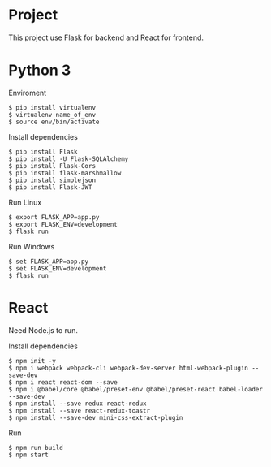 # Project
This project use Flask for backend and React for frontend. <br />

# Python 3
Enviroment
```
$ pip install virtualenv
$ virtualenv name_of_env
$ source env/bin/activate
```

Install dependencies
```
$ pip install Flask
$ pip install -U Flask-SQLAlchemy
$ pip install Flask-Cors
$ pip install flask-marshmallow
$ pip install simplejson
$ pip install Flask-JWT
```
Run Linux
```
$ export FLASK_APP=app.py
$ export FLASK_ENV=development
$ flask run
```
Run Windows
```
$ set FLASK_APP=app.py
$ set FLASK_ENV=development
$ flask run
```

# React
Need Node.js to run.

Install dependencies
```
$ npm init -y
$ npm i webpack webpack-cli webpack-dev-server html-webpack-plugin --save-dev
$ npm i react react-dom --save
$ npm i @babel/core @babel/preset-env @babel/preset-react babel-loader --save-dev
$ npm install --save redux react-redux
$ npm install --save react-redux-toastr
$ npm install --save-dev mini-css-extract-plugin
```
Run
```
$ npm run build
$ npm start
```
